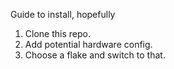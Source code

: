 Guide to install, hopefully
1. Clone this repo.
2. Add potential hardware config.
3. Choose a flake and switch to that.
